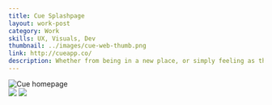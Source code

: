 ```yaml
---
title: Cue Splashpage
layout: work-post
category: Work
skills: UX, Visuals, Dev
thumbnail: ../images/cue-web-thumb.png
link: http://cueapp.co/
description: Whether from being in a new place, or simply feeling as though you’re not being social enough, there are times when all of us feel like we need to meet new people. That’s why I cofounded Cue, a new kind of social app that introduces you to people within 150 feet of your location that share your interests.
---
```

<div><img class="project-image" alt="Cue homepage" src="http://localhost:4000/images/cue-splashpage-full.png"></div>

<div class="project-image-small-container">
	<img src="http://localhost:4000/images/cue-splashpage-mobile.gif" class="project-image-half-left"></img>
	<img src="http://localhost:4000/images/cue-logo-animation.gif" class="project-image-half-right"></img>
</div>
